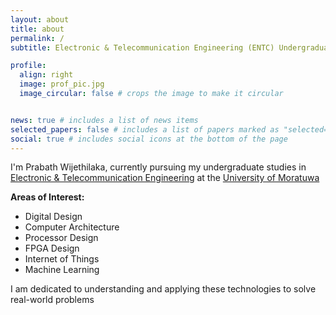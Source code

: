 ```yaml
---
layout: about
title: about
permalink: /
subtitle: Electronic & Telecommunication Engineering (ENTC) Undergraduate Student at University of Moratuwa

profile:
  align: right
  image: prof_pic.jpg
  image_circular: false # crops the image to make it circular


news: true # includes a list of news items
selected_papers: false # includes a list of papers marked as "selected={true}"
social: true # includes social icons at the bottom of the page
---
```

I'm Prabath Wijethilaka, currently pursuing my undergraduate studies in [Electronic & Telecommunication Engineering](https://ent.uom.lk/) at the [University of Moratuwa](https://uom.lk/)

**Areas of Interest:**

* Digital Design
* Computer Architecture
* Processor Design
* FPGA Design
* Internet of Things
* Machine Learning 

I am dedicated to understanding and applying these technologies to solve real-world problems

